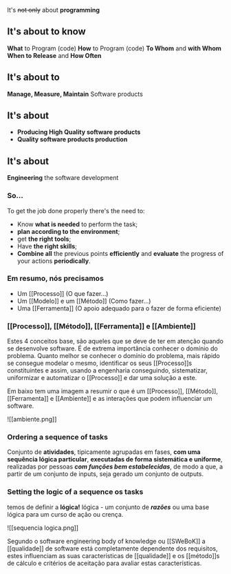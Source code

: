 It's ~~not only~~ about **programming**
## It's about to know

**What** to Program (code)
**How** to Program (code)
**To Whom** and **with Whom**
**When to Release** and **How Often**

## It's about to
**Manage, Measure, Maintain** Software products

## It's about
- **Producing High Quality software products**
- **Quality software products production**

## It's about
**Engineering** the software development

### So...

To get the job done properly there's the need to:
- Know **what is needed** to perform the task;
- **plan according to the environment**;
- get **the right tools**;
- Have **the right skills**;
- **Combine all** the previous points **efficiently** and **evaluate** the progress of your actions **periodically**.

### Em resumo, nós precisamos
- Um [[Processo]] (O que fazer...)
- Um [[Modelo]] e um [[Método]] (Como fazer...)
- Uma [[Ferramenta]] (O apoio adequado para o fazer de forma eficiente)

### [[Processo]], [[Método]], [[Ferramenta]] e [[Ambiente]]

Estes 4 conceitos base, são aqueles que se deve de ter em atenção quando se desenvolve software. É de extrema importância conhecer o domínio do problema. Quanto melhor se conhecer o domínio do problema, mais rápido se consegue modelar o mesmo, identificar os seus [[Processo]]s constituintes e assim, usando a engenharia conseguindo, sistematizar, uniformizar e automatizar o [[Processo]] e dar uma solução a este.

Em baixo tem uma imagem a resumir o que é um [[Processo]], [[Método]], [[Ferramenta]] e [[Ambiente]] e as interações que podem influenciar um software.

![[ambiente.png]]

### Ordering a sequence of tasks

Conjunto de **atividades**, tipicamente agrupadas em fases, **com uma sequência lógica particular**, **executadas de forma sistemática e uniforme**, realizadas por pessoas ***com funções bem estabelecidas***, de modo a que, a partir de um conjunto de inputs, seja gerado um conjunto de outputs.

### Setting the logic of a sequence os tasks

temos de definir a **lógica!**
lógica - um conjunto de ***razões*** ou uma base lógica para um curso de ação ou crença.

![[sequencia logica.png]]

Segundo o software engineering body of knowledge ou [[SWeBoK]] a [[qualidade]] de software está completamente dependente dos requisitos, estes influenciam as suas características de [[qualidade]] e os [[método]]s de cálculo e critérios de aceitação para avaliar estas características.